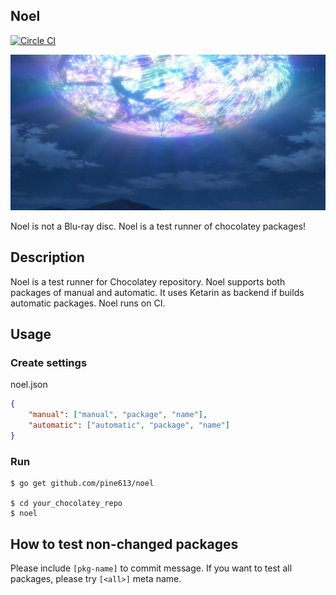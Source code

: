 Noel
--------
[![Circle CI](https://circleci.com/gh/pine613/noel.svg?style=svg)](https://circleci.com/gh/pine613/noel)

![Noel](noel.jpg)

Noel is not a Blu-ray disc. Noel is a test runner of chocolatey packages!

## Description
Noel is a test runner for Chocolatey repository. Noel supports both packages of manual and automatic. It uses Ketarin as backend if builds automatic packages. Noel runs on CI.

## Usage
### Create settings
noel.json
```json
{
    "manual": ["manual", "package", "name"],
    "automatic": ["automatic", "package", "name"]
}
```

### Run
```
$ go get github.com/pine613/noel

$ cd your_chocolatey_repo
$ noel
```

## How to test non-changed packages
Please include `[pkg-name]` to commit message. If you want to test all packages, please try `[<all>]` meta name.